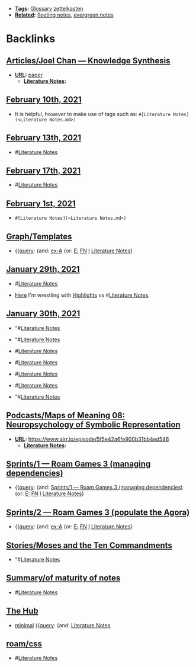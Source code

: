 - **[Tags](<Tags.md>):** [Glossary](<Glossary.md>) [zettelkasten](<zettelkasten.md>)
- **[Related](<Related.md>):** [fleeting notes](<fleeting notes.md>), [evergreen notes](<evergreen notes.md>)

# Backlinks
## [Articles/Joel Chan — Knowledge Synthesis](<Articles/Joel Chan — Knowledge Synthesis.md>)
- **[URL](<URL.md>):** [paper](https://oasislab.pubpub.org/pub/54t0y9mk/release/2)
    - **[Literature Notes](<Literature Notes.md>):**

## [February 10th, 2021](<February 10th, 2021.md>)
- It is helpful, however to make use of tags such as: `#[Literature Notes](<Literature Notes.md>)`

## [February 13th, 2021](<February 13th, 2021.md>)
- #[Literature Notes](<Literature Notes.md>)

## [February 17th, 2021](<February 17th, 2021.md>)
- #[Literature Notes](<Literature Notes.md>)

## [February 1st, 2021](<February 1st, 2021.md>)
- `#[Literature Notes](<Literature Notes.md>)`

## [Graph/Templates](<Graph/Templates.md>)
- {{[query](<query.md>): {and: [ex-A](<ex-A.md>) {or: [E:](<E:.md>) [FN](<FN.md>) [I](<I.md>) [Literature Notes](<Literature Notes.md>)}

## [January 29th, 2021](<January 29th, 2021.md>)
- #[Literature Notes](<Literature Notes.md>)

- [Here](((V25q7bipU))) I'm wrestling with [Highlights](<Highlights.md>) vs #[Literature Notes](<Literature Notes.md>).

## [January 30th, 2021](<January 30th, 2021.md>)
- "#[Literature Notes](<Literature Notes.md>)

- "#[Literature Notes](<Literature Notes.md>)

- #[Literature Notes](<Literature Notes.md>)

- #[Literature Notes](<Literature Notes.md>)

- #[Literature Notes](<Literature Notes.md>)

- #[Literature Notes](<Literature Notes.md>)

- "#[Literature Notes](<Literature Notes.md>)

## [Podcasts/Maps of Meaning 08: Neuropsychology of Symbolic Representation](<Podcasts/Maps of Meaning 08: Neuropsychology of Symbolic Representation.md>)
- **[URL](<URL.md>):** https://www.airr.io/episode/5f5e42a6fe900b31bb4ed546
    - **[Literature Notes](<Literature Notes.md>):**

## [Sprints/1 — Roam Games 3 (managing dependencies)](<Sprints/1 — Roam Games 3 (managing dependencies).md>)
- {{[query](<query.md>): {and: [Sprints/1 — Roam Games 3 (managing dependencies)](<Sprints/1 — Roam Games 3 (managing dependencies).md>) {or: [E:](<E:.md>) [FN](<FN.md>) [I](<I.md>) [Literature Notes](<Literature Notes.md>)}

## [Sprints/2 — Roam Games 3 (populate the Agora)](<Sprints/2 — Roam Games 3 (populate the Agora).md>)
- {{[query](<query.md>): {and: [ex-A](<ex-A.md>) {or: [E:](<E:.md>) [FN](<FN.md>) [I](<I.md>) [Literature Notes](<Literature Notes.md>)}

## [Stories/Moses and the Ten Commandments](<Stories/Moses and the Ten Commandments.md>)
- "#[Literature Notes](<Literature Notes.md>)

## [Summary/of maturity of notes](<Summary/of maturity of notes.md>)
- #[Literature Notes](<Literature Notes.md>)

## [The Hub](<The Hub.md>)
- [minimal](<minimal.md>) {{[query](<query.md>): {and: [Literature Notes](<Literature Notes.md>)

## [roam/css](<roam/css.md>)
- #[Literature Notes](<Literature Notes.md>)

